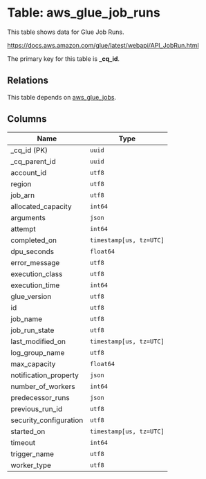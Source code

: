 # Table: aws_glue_job_runs

This table shows data for Glue Job Runs.

https://docs.aws.amazon.com/glue/latest/webapi/API_JobRun.html

The primary key for this table is **_cq_id**.

## Relations

This table depends on [aws_glue_jobs](aws_glue_jobs).

## Columns

| Name          | Type          |
| ------------- | ------------- |
|_cq_id (PK)|`uuid`|
|_cq_parent_id|`uuid`|
|account_id|`utf8`|
|region|`utf8`|
|job_arn|`utf8`|
|allocated_capacity|`int64`|
|arguments|`json`|
|attempt|`int64`|
|completed_on|`timestamp[us, tz=UTC]`|
|dpu_seconds|`float64`|
|error_message|`utf8`|
|execution_class|`utf8`|
|execution_time|`int64`|
|glue_version|`utf8`|
|id|`utf8`|
|job_name|`utf8`|
|job_run_state|`utf8`|
|last_modified_on|`timestamp[us, tz=UTC]`|
|log_group_name|`utf8`|
|max_capacity|`float64`|
|notification_property|`json`|
|number_of_workers|`int64`|
|predecessor_runs|`json`|
|previous_run_id|`utf8`|
|security_configuration|`utf8`|
|started_on|`timestamp[us, tz=UTC]`|
|timeout|`int64`|
|trigger_name|`utf8`|
|worker_type|`utf8`|